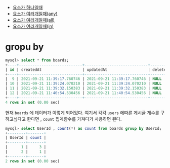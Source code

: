 - [요소가 하나일때](#요소가-하나일때)
- [요소가 여러개일때(any)](#요소가-여러개일때-any)
- [요소가 여러개일때(all)](#요소가-여러개일때-all)
- [요소가 여러개일때(in)](#요소가-여러개일때-in)

# gropu by

```sql
mysql> select * from boards;
+----+----------------------------+----------------------------+-----------+-------------+---------------+-----------+--------+
| id | createdAt                  | updatedAt                  | deletedAt | title       | content       | imagePath | UserId |
+----+----------------------------+----------------------------+-----------+-------------+---------------+-----------+--------+
|  9 | 2021-09-21 11:39:17.760746 | 2021-09-21 11:39:17.760746 | NULL      | ash_title_1 | ash_content_1 |           |      1 |
| 10 | 2021-09-21 11:39:24.070210 | 2021-09-21 11:39:24.070210 | NULL      | ash_title_2 | ash_content_2 |           |      1 |
| 11 | 2021-09-21 11:39:32.150383 | 2021-09-21 11:39:32.150383 | NULL      | ash_title_3 | ash_content_3 |           |      1 |
| 12 | 2021-09-21 11:40:54.530456 | 2021-09-21 11:40:54.530456 | NULL      | bob_title_1 | bob_content_1 |           |      2 |
+----+----------------------------+----------------------------+-----------+-------------+---------------+-----------+--------+
4 rows in set (0.00 sec)
```

현재 `boards` 에 데이터가 이렇게 되어있다.
여기서 각각 `users` 에따른 게시글 개수를 구하고싶다고 한다면 , `count` 집계함수를 가져다가 사용하면 된다.

```sql
mysql> select UserId , count(*) as count from boards group by UserId;
+--------+-------+
| UserId | count |
+--------+-------+
|      1 |     3 |
|      2 |     1 |
+--------+-------+
2 rows in set (0.00 sec)
```
